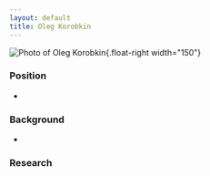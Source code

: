 ```yaml
---
layout: default
title: Oleg Korobkin
---
```

![Photo of Oleg Korobkin](okorobkin-photo.jpg){.float-right width="150"}

### Position

-   

### Background

-   

### Research
